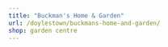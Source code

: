 ```yaml
---
title: "Buckman's Home & Garden"
url: /doylestown/buckmans-home-and-garden/
shop: garden centre
---
```

